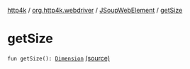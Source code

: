 [http4k](../../index.md) / [org.http4k.webdriver](../index.md) / [JSoupWebElement](index.md) / [getSize](./get-size.md)

# getSize

`fun getSize(): `[`Dimension`](https://seleniumhq.github.io/selenium/docs/api/java/org/openqa/selenium/Dimension.html) [(source)](https://github.com/http4k/http4k/blob/master/http4k-testing-webdriver/src/main/kotlin/org/http4k/webdriver/JSoupWebElement.kt#L118)